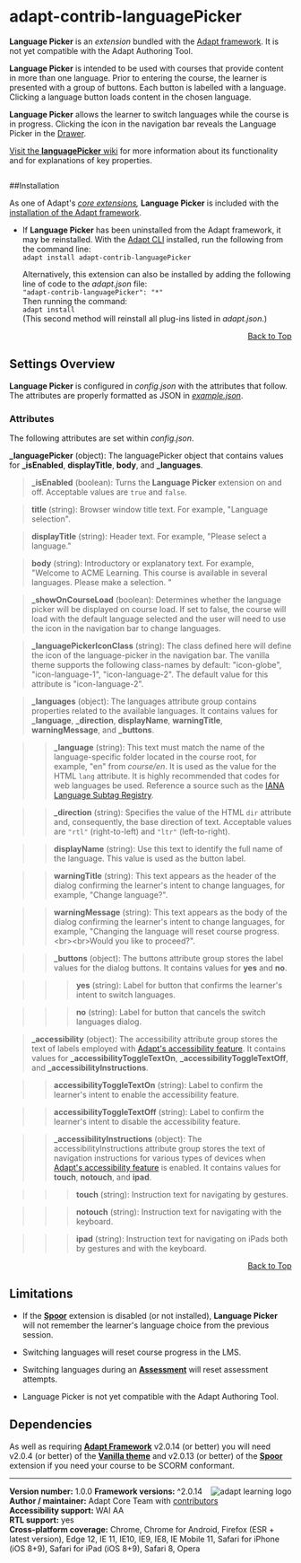 # adapt-contrib-languagePicker  

**Language Picker** is an *extension* bundled with the [Adapt framework](https://github.com/adaptlearning/adapt_framework). It is not yet compatible with the Adapt Authoring Tool.   

**Language Picker** is intended to be used with courses that provide content in more than one language. Prior to entering the course, the learner is presented with a group of buttons. Each button is labelled with a language. Clicking a language button loads content in the chosen language.  

**Language Picker** allows the learner to switch languages while the course is in progress. Clicking the icon in the navigation bar reveals the Language Picker in the [Drawer](https://github.com/adaptlearning/adapt_framework/wiki/Core-modules#drawer).

[Visit the **languagePicker** wiki](https://github.com/adaptlearning/adapt-contrib-languagePicker/wiki) for more information about its functionality and for explanations of key properties.

<img src="https://github.com/adaptlearning/documentation/blob/master/04_wiki_assets/plug-ins/images/language-picker.gif" alt="" align="center">  

##Installation

As one of Adapt's *[core extensions](https://github.com/adaptlearning/adapt_framework/wiki/Core-Plug-ins-in-the-Adapt-Learning-Framework#extensions),* **Language Picker** is included with the [installation of the Adapt framework](https://github.com/adaptlearning/adapt_framework/wiki/Manual-installation-of-the-Adapt-framework#installation).

* If **Language Picker** has been uninstalled from the Adapt framework, it may be reinstalled.
With the [Adapt CLI](https://github.com/adaptlearning/adapt-cli) installed, run the following from the command line:  
`adapt install adapt-contrib-languagePicker`

    Alternatively, this extension can also be installed by adding the following line of code to the *adapt.json* file:  
    `"adapt-contrib-languagePicker": "*"`  
    Then running the command:  
    `adapt install`  
    (This second method will reinstall all plug-ins listed in *adapt.json*.)  

<div float align=right><a href="#top">Back to Top</a></div>

## Settings Overview

**Language Picker** is configured in *config.json* with the attributes that follow. The attributes are properly formatted as JSON in [*example.json*](https://github.com/adaptlearning/adapt-contrib-languagePicker/blob/master/example.json).

### Attributes

The following attributes are set within *config.json*.  

**_languagePicker** (object): The languagePicker object that contains values for **_isEnabled**, **displayTitle**, **body**, and **_languages**.

>**_isEnabled** (boolean): Turns the **Language Picker** extension on and off. Acceptable values are `true` and `false`.

>**title** (string): Browser window title text. For example, "Language selection". 

>**displayTitle** (string): Header text. For example, "Please select a language."

>**body** (string): Introductory or explanatory text. For example, "Welcome to ACME Learning. This course is available in several languages. Please make a selection. "

>**_showOnCourseLoad** (boolean): Determines whether the language picker will be displayed on course load. If set to false, the course will load with the default language selected and the user will need to use the icon in the navigation bar to change languages.

>**_languagePickerIconClass** (string): The class defined here will define the icon of the language-picker in the navigation bar. The vanilla theme supports the following class-names by default: "icon-globe", "icon-language-1", "icon-language-2". The default value for this attribute is "icon-language-2".    

>**_languages** (object):  The languages attribute group contains properties related to the available languages.   It contains values for **_language**, **_direction**, **displayName**, **warningTitle**, **warningMessage**, and **_buttons**.  

>>**_language** (string): This text must match the name of the language-specific folder located in the course root, for example, "en" from *course/en*. It is used as the value for the HTML `lang` attribute. It is highly recommended that codes for web languages be used. Reference a source such as the [IANA Language Subtag Registry](http://www.iana.org/assignments/language-subtag-registry/language-subtag-registry). 

>>**_direction** (string): Specifies the value of the HTML `dir` attribute and, consequently, the base direction of text. Acceptable values are `"rtl"` (right-to-left) and `"ltr"` (left-to-right). 

>>**displayName** (string): Use this text to identify the full name of the language. This value is used as the button label.  

>>**warningTitle** (string): This text appears as the header of the dialog confirming the learner's intent to change languages, for example, "Change language?".

>>**warningMessage** (string): This text appears as the body of the dialog confirming the learner's intent to change languages, for example, "Changing the language will reset course progress.&lt;br&gt;&lt;br&gt;Would you like to proceed?". 

>>**_buttons** (object): The buttons attribute group stores the label values for the dialog buttons. It contains values for **yes** and **no**.  

>>>**yes** (string): Label for button that confirms the learner's intent to switch languages.

>>>**no** (string): Label for button that cancels the switch languages dialog.   

>**_accessibility** (object):  The accessibility attribute group stores the text of labels employed with [Adapt's accessibility feature](https://github.com/adaptlearning/adapt_framework/wiki/Accessibility). It contains values for **_accessibilityToggleTextOn**, **_accessibilityToggleTextOff**, and **_accessibilityInstructions**.  

>>**accessibilityToggleTextOn** (string): Label to confirm the learner's intent to enable the accessibility feature.  

>>**accessibilityToggleTextOff** (string): Label to confirm the learner's intent to disable the accessibility feature.  

>>**_accessibilityInstructions** (object):  The accessibilityInstructions attribute group stores the text of navigation instructions for various types of devices when [Adapt's accessibility feature](https://github.com/adaptlearning/adapt_framework/wiki/Accessibility) is enabled. It contains values for **touch**, **notouch**, and **ipad**.  

>>>**touch** (string): Instruction text for navigating by gestures.  

>>>**notouch** (string): Instruction text for navigating with the keyboard.  

>>>**ipad** (string): Instruction text for navigating on iPads both by gestures and with the keyboard.

<div float align=right><a href="#top">Back to Top</a></div>



## Limitations
 
- If the [**Spoor**](https://github.com/adaptlearning/adapt-contrib-spoor) extension is disabled (or not installed), **Language Picker** will not remember the learner's language choice from the previous session. 

- Switching languages will reset course progress in the LMS. 

- Switching languages during an [**Assessment**](https://github.com/adaptlearning/adapt-contrib-assessment) will reset assessment attempts.  

- Language Picker is not yet compatible with the Adapt Authoring Tool.

## Dependencies
As well as requiring [**Adapt Framework**](https://github.com/adaptlearning/adapt_framework) v2.0.14 (or better) you will need v2.0.4 (or better) of the [**Vanilla theme**](https://github.com/adaptlearning/adapt-contrib-vanilla) and v2.0.13 (or better) of the [**Spoor**](https://github.com/adaptlearning/adapt-contrib-spoor) extension if you need your course to be SCORM conformant.

----------------------------
**Version number:**  1.0.0   <a href="https://community.adaptlearning.org/" target="_blank"><img src="https://github.com/adaptlearning/documentation/blob/master/04_wiki_assets/plug-ins/images/adapt-logo-mrgn-lft.jpg" alt="adapt learning logo" align="right"></a> 
**Framework versions:**  ^2.0.14     
**Author / maintainer:** Adapt Core Team with [contributors](https://github.com/adaptlearning/adapt-contrib-bookmarking/graphs/contributors)    
**Accessibility support:** WAI AA   
**RTL support:** yes  
**Cross-platform coverage:** Chrome, Chrome for Android, Firefox (ESR + latest version), Edge 12, IE 11, IE10, IE9, IE8, IE Mobile 11, Safari for iPhone (iOS 8+9), Safari for iPad (iOS 8+9), Safari 8, Opera  

